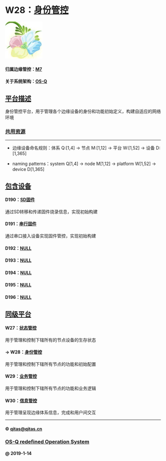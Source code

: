 ﻿# W28：[身份管控](https://github.com/OS-Q/W28)

[![sites](OS-Q/OS-Q.png)](http://www.OS-Q.com)

#### 归属边缘管控：[M7](https://github.com/OS-Q/M7)

#### 关于系统架构：[OS-Q](https://github.com/OS-Q/OS-Q)

## [平台描述](https://github.com/OS-Q/W28/wiki) 

身份管控平台，用于管理各个边缘设备的身份和功能初始定义，构建自适应的网络环境

### [共用资源](OS-Q/)



---

- 边缘设备命名规则：体系 Q:[1,4] -> 节点 M:[1,12] -> 平台 W:[1,52] -> 设备 D:[1,365]

- naming patterns：system Q[1,4] -> node M[1,12] -> platform W[1,52] -> device D[1,365]

## [包含设备](https://github.com/OS-Q/W28/wiki) 

#### D190：[SD固件](https://github.com/OS-Q/D190)

通过SD转移和传递固件烧录信息，实现初始构建

#### D191：[串行固件](https://github.com/OS-Q/D191)

通过串口接入设备实现固件管控，实现初始构建

#### D192：[NULL](https://github.com/OS-Q/D192)



#### D193：[NULL](https://github.com/OS-Q/D193)



#### D194：[NULL](https://github.com/OS-Q/D194)



#### D195：[NULL](https://github.com/OS-Q/D195)



#### D196：[NULL](https://github.com/OS-Q/D196)


## [同级平台](https://github.com/OS-Q/M7/wiki) 

#### W27：[状态管控](https://github.com/OS-Q/W27)

用于管理和控制下辖所有的节点设备的生存状态

#### -> W28：[身份管控](https://github.com/OS-Q/W28)

用于管理和控制下辖所有节点的功能和初始配置

#### W29：[业务管控](https://github.com/OS-Q/W29)

用于管理和控制下辖所有节点的功能和业务逻辑

#### W30：[信息管控](https://github.com/OS-Q/W30)

用于管理呈现边缘体系信息，完成和用户间交互

---

####  © qitas@qitas.cn
###  [OS-Q redefined Operation System](http://www.OS-Q.com)
####  @ 2019-1-14

